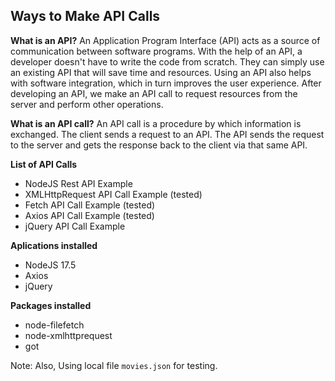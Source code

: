 ## Ways to Make API Calls

**What is an API?**
An Application Program Interface (API) acts as a source of communication between software programs. With the help of an API, a developer doesn't have to write the code from scratch. They can simply use an existing API that will save time and resources. Using an API also helps with software integration, which in turn improves the user experience. After developing an API, we make an API call to request resources from the server and perform other operations.

**What is an API call?**
An API call is a procedure by which information is exchanged. The client sends a request to an API. The API sends the request to the server and gets the response back to the client via that same API.

**List of API Calls**
- NodeJS Rest API Example
- XMLHttpRequest API Call Example (tested)
- Fetch API Call Example (tested)
- Axios API Call Example (tested)
- jQuery API Call Example

**Aplications installed**

- NodeJS 17.5
- Axios
- jQuery

**Packages installed**
- node-filefetch
- node-xmlhttprequest
- got

Note: Also, Using local file ```movies.json``` for testing.

